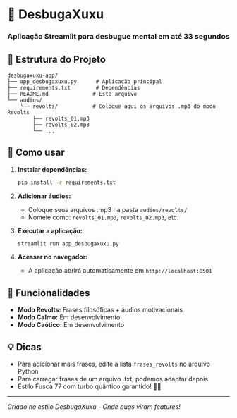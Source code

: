 # 🧠 DesbugaXuxu

### Aplicação Streamlit para desbugue mental em até 33 segundos

## 📁 Estrutura do Projeto

```
desbugaxuxu-app/
├── app_desbugaxuxu.py      # Aplicação principal
├── requirements.txt        # Dependências
├── README.md              # Este arquivo
└── audios/
    └── revolts/           # Coloque aqui os arquivos .mp3 do modo Revolts
        ├── revolts_01.mp3
        ├── revolts_02.mp3
        └── ...
```

## 🚀 Como usar

1. **Instalar dependências:**
   ```bash
   pip install -r requirements.txt
   ```

2. **Adicionar áudios:**
   - Coloque seus arquivos .mp3 na pasta `audios/revolts/`
   - Nomeie como: `revolts_01.mp3`, `revolts_02.mp3`, etc.

3. **Executar a aplicação:**
   ```bash
   streamlit run app_desbugaxuxu.py
   ```

4. **Acessar no navegador:**
   - A aplicação abrirá automaticamente em `http://localhost:8501`

## 🎯 Funcionalidades

- **Modo Revolts:** Frases filosóficas + áudios motivacionais
- **Modo Calmo:** Em desenvolvimento
- **Modo Caótico:** Em desenvolvimento

## 💡 Dicas

- Para adicionar mais frases, edite a lista `frases_revolts` no arquivo Python
- Para carregar frases de um arquivo .txt, podemos adaptar depois
- Estilo Fusca 77 com turbo quântico garantido! 🚗🔥

---
*Criado no estilo DesbugaXuxu - Onde bugs viram features!*

